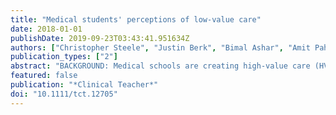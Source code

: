 ```yaml
---
title: "Medical students' perceptions of low-value care"
date: 2018-01-01
publishDate: 2019-09-23T03:43:41.951634Z
authors: ["Christopher Steele", "Justin Berk", "Bimal Ashar", "Amit Pahwa", "Danelle Cayea"]
publication_types: ["2"]
abstract: "BACKGROUND: Medical schools are creating high-value care (HVC) curricula in undergraduate medical education; however, there are few studies identifying what are the most pressing low-value care (LVC) practices, as observed by students. This study is a multicentre, targeted needs assessment comparing medical student perceptions of LVC at four institutions, after completion of their internal medicine clerkship, to identify areas of focus for future HVC curriculum development. METHODS: A total of 307 medical students at four institutions participated in a voluntary survey and identified instances of LVC during the internal medicine clerkship. Responses were organised into seven LVC categories and analysed using chi-square testing to determine response variation by institution. RESULTS: The four most common themes identified by all institutions were testing for low prevalence disease processes (44%), excessive daily labwork (44%), errors in clinical judgement (26%) and testing that would not change management (21%). Responses did not vary by institution, with the exception that one school identified fewer instances of ordering excessive labwork compared with the other institutions (28 versus 46-54%; p = 0.05). There are few studies identifying what are the most pressing low-value care practices DISCUSSION: This is the first multi-institutional targeted needs assessment to demonstrate similarities in perceptions of LVC by medical students. Despite differences in geographic location and private and public affiliations, the top four categories remained consistent. These findings can provide a framework for educational objectives that address these issues in an HVC curriculum. Response variation, as seen with institution 2, offers opportunities for schools to personalise their HVC curriculum."
featured: false
publication: "*Clinical Teacher*"
doi: "10.1111/tct.12705"
---
```


